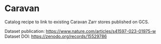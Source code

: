 # Caravan

Catalog recipe to link to existing Caravan Zarr stores published on GCS.

Dataset publication: https://www.nature.com/articles/s41597-023-01975-w
Dataset DOI: https://zenodo.org/records/15529786
